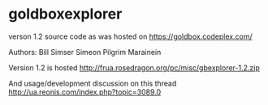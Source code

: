 # goldboxexplorer
verson 1.2 source code as was hosted on https://goldbox.codeplex.com/

Authors:
Bill Simser
Simeon Pilgrim
Marainein

Version 1.2 is hosted http://frua.rosedragon.org/pc/misc/gbexplorer-1.2.zip

And usage/development discussion on this thread http://ua.reonis.com/index.php?topic=3089.0